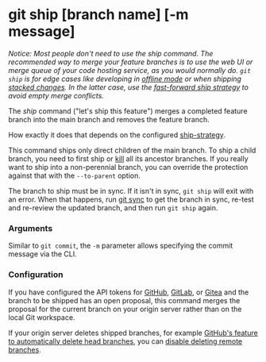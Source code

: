 # git ship [branch name] [-m message]

_Notice: Most people don't need to use the _ship_ command. The recommended way
to merge your feature branches is to use the web UI or merge queue of your code
hosting service, as you would normally do. `git ship` is for edge cases like
developing in [offline mode](../preferences/offline.md) or when shipping
[stacked changes](../stacked-changes.md). In the latter case, use the
[fast-forward ship strategy](../preferences/ship-strategy.md#fast-forward) to
avoid empty merge conflicts._

The _ship_ command ("let's ship this feature") merges a completed feature branch
into the main branch and removes the feature branch.

How exactly it does that depends on the configured
[ship-strategy](../preferences/ship-strategy.md).

This command ships only direct children of the main branch. To ship a child
branch, you need to first ship or [kill](kill.md) all its ancestor branches. If
you really want to ship into a non-perennial branch, you can override the
protection against that with the `--to-parent` option.

The branch to ship must be in sync. If it isn't in sync, `git ship` will exit
with an error. When that happens, run [git sync](sync.md) to get the branch in
sync, re-test and re-review the updated branch, and then run `git ship` again.

### Arguments

Similar to `git commit`, the `-m` parameter allows specifying the commit message
via the CLI.

### Configuration

If you have configured the API tokens for
[GitHub](../preferences/github-token.md),
[GitLab](../preferences/gitlab-token.md), or
[Gitea](../preferences/gitea-token.md) and the branch to be shipped has an open
proposal, this command merges the proposal for the current branch on your origin
server rather than on the local Git workspace.

If your origin server deletes shipped branches, for example
[GitHub's feature to automatically delete head branches](https://help.github.com/en/github/administering-a-repository/managing-the-automatic-deletion-of-branches),
you can
[disable deleting remote branches](../preferences/ship-delete-tracking-branch.md).
